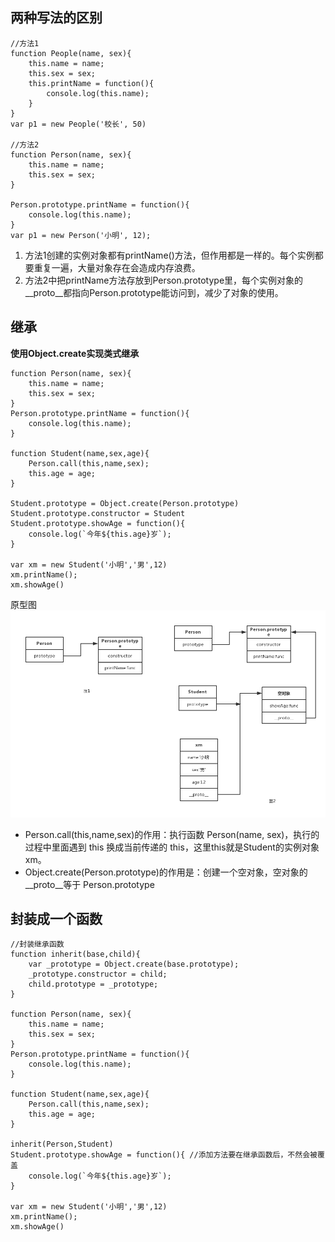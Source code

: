 ## 两种写法的区别
```
//方法1
function People(name, sex){
    this.name = name;
    this.sex = sex;
    this.printName = function(){
        console.log(this.name);
    }
}
var p1 = new People('校长', 50)

//方法2
function Person(name, sex){
    this.name = name;
    this.sex = sex;
}

Person.prototype.printName = function(){
    console.log(this.name);
}
var p1 = new Person('小明', 12);
```
1. 方法1创建的实例对象都有printName()方法，但作用都是一样的。每个实例都要重复一遍，大量对象存在会造成内存浪费。
2. 方法2中把printName方法存放到Person.prototype里，每个实例对象的__proto__都指向Person.prototype能访问到，减少了对象的使用。
## 继承
**使用Object.create实现类式继承**
```
function Person(name, sex){
    this.name = name;
    this.sex = sex;
}
Person.prototype.printName = function(){
    console.log(this.name);
}

function Student(name,sex,age){
    Person.call(this,name,sex);
    this.age = age;
}

Student.prototype = Object.create(Person.prototype)
Student.prototype.constructor = Student
Student.prototype.showAge = function(){
    console.log(`今年${this.age}岁`);
}

var xm = new Student('小明','男',12)
xm.printName();
xm.showAge()
```
原型图
![](imgs/原型图.png)
- Person.call(this,name,sex)的作用：执行函数 Person(name, sex)，执行的过程中里面遇到 this 换成当前传递的 this，这里this就是Student的实例对象xm。
- Object.create(Person.prototype)的作用是：创建一个空对象，空对象的__proto__等于 Person.prototype

## 封装成一个函数
```
//封装继承函数
function inherit(base,child){
    var _prototype = Object.create(base.prototype);
    _prototype.constructor = child;
    child.prototype = _prototype;
}

function Person(name, sex){
    this.name = name;
    this.sex = sex;
}
Person.prototype.printName = function(){
    console.log(this.name);
}

function Student(name,sex,age){
    Person.call(this,name,sex);
    this.age = age;
}

inherit(Person,Student)
Student.prototype.showAge = function(){ //添加方法要在继承函数后，不然会被覆盖
    console.log(`今年${this.age}岁`);
}

var xm = new Student('小明','男',12)
xm.printName();
xm.showAge()
```
